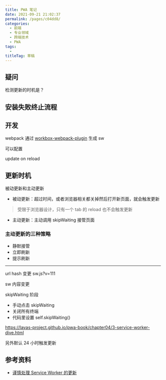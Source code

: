 ```yaml
---
title: PWA 笔记
date: 2021-09-21 21:02:37
permalink: /pages/c04dd8/
categories: 
  - 前端
  - 专业领域
  - 跨端技术
  - PWA
tags: 
  - 
titleTag: 草稿
---
```



## 疑问

检测更新的时机是？

## 安装失败终止流程

## 开发
webpack 通过 [workbox-webpack-plugin](https://developers.google.com/web/tools/workbox/modules/workbox-webpack-plugin) 生成 sw

可以配置 


update on reload

## 更新时机


被动更新和主动更新

- 被动更新：超过时间，或者浏览器相关都关掉然后打开新页面，就会触发更新
> 受限于浏览器设计，只有一个 tab 的 reload 也不会触发更新
- 主动更新：主动调用 skipWaiting 接管页面

### 主动更新的三种策略
- 静默接管
- 立即刷新
- 提示刷新


-----

url hash 变更 sw.js?v=111

sw 内容变更

skipWaiting 阶段

- 手动点击 skipWaiting
- 关闭所有终端
- 代码里设置 self.skipWaiting()


https://lavas-project.github.io/pwa-book/chapter04/3-service-worker-dive.html


另外默认 24 小时触发更新

## 参考资料

- [谨慎处理 Service Worker 的更新](https://juejin.cn/post/6844903792522035208)